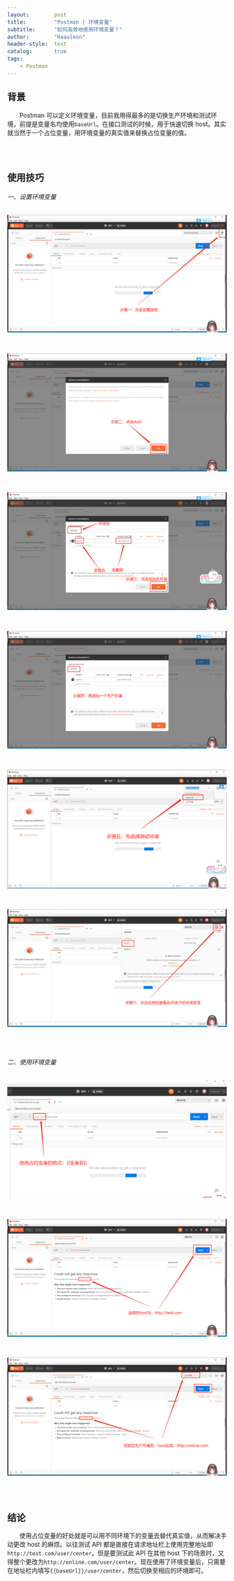 ```yaml
---
layout:        post
title:         "Postman | 环境变量"
subtitle:      "如何高效地使用环境变量？"
author:        "Haauleon"
header-style:  text
catalog:       true
tags:
    - Postman
---
```


## 背景    
&emsp;&emsp;Postman 可以定义环境变量，目前我用得最多的是切换生产环境和测试环境，前提是变量名均使用`baseUrl`。在接口测试的时候，用于快速切换 host。其实就当然于一个占位变量，用环境变量的真实值来替换占位变量的值。

<br><br>

## 使用技巧
###### 一、设置环境变量
![](\img\in-post\post-postman\2021-04-12-postman-env-1.png)          

<br>

![](\img\in-post\post-postman\2021-04-12-postman-env-2.png)       

<br>

![](\img\in-post\post-postman\2021-04-12-postman-env-3.png)       

<br>

![](\img\in-post\post-postman\2021-04-12-postman-env-4.png)         

<br>

![](\img\in-post\post-postman\2021-04-12-postman-env-5.png)         

<br>

![](\img\in-post\post-postman\2021-04-12-postman-env-6.png)       

<br><br>

###### 二、使用环境变量
![](\img\in-post\post-postman\2021-04-12-postman-env-7.png)         

<br>

![](\img\in-post\post-postman\2021-04-12-postman-env-8.png)         

<br>

![](\img\in-post\post-postman\2021-04-12-postman-env-9.png)      

<br><br>

## 结论
&emsp;&emsp;使用占位变量的好处就是可以用不同环境下的变量去替代真实值，从而解决手动更改 host 的麻烦。以往测试 API 都是直接在请求地址栏上使用完整地址即`http://test.com/user/center`，但是要测试此 API 在其他 host 下的场景时，又得整个更改为`http://online.com/user/center`。现在使用了环境变量后，只需要在地址栏内填写`{{baseUrl}}/user/center`，然后切换至相应的环境即可。